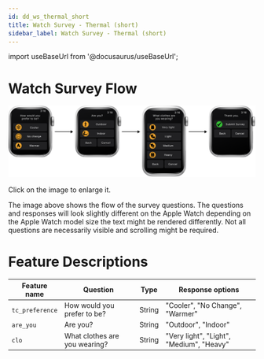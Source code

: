 ```yaml
---
id: dd_ws_thermal_short
title: Watch Survey - Thermal (short)
sidebar_label: Watch Survey - Thermal (short)
---
```


import useBaseUrl from '@docusaurus/useBaseUrl';

# Watch Survey Flow
[![Image](/img/watch_survey_thermal_short.png)](/img/watch_survey_thermal_short.png)

Click on the image to enlarge it.

The image above shows the flow of the survey questions. The questions and responses will look slightly different on the Apple Watch depending on the Apple Watch model size the text might be rendered differently. Not all questions are necessarily visible and scrolling might be required.

# Feature Descriptions
| Feature name | Question | Type | Response options |
|--------------|----------|------|------------------|
| `tc_preference` | How would you prefer to be? | String |  "Cooler", "No Change", "Warmer" |
| `are_you` | Are you? | String | "Outdoor", "Indoor" |
| `clo` | What clothes are you wearing? | String | "Very light", "Light", "Medium", "Heavy" |
